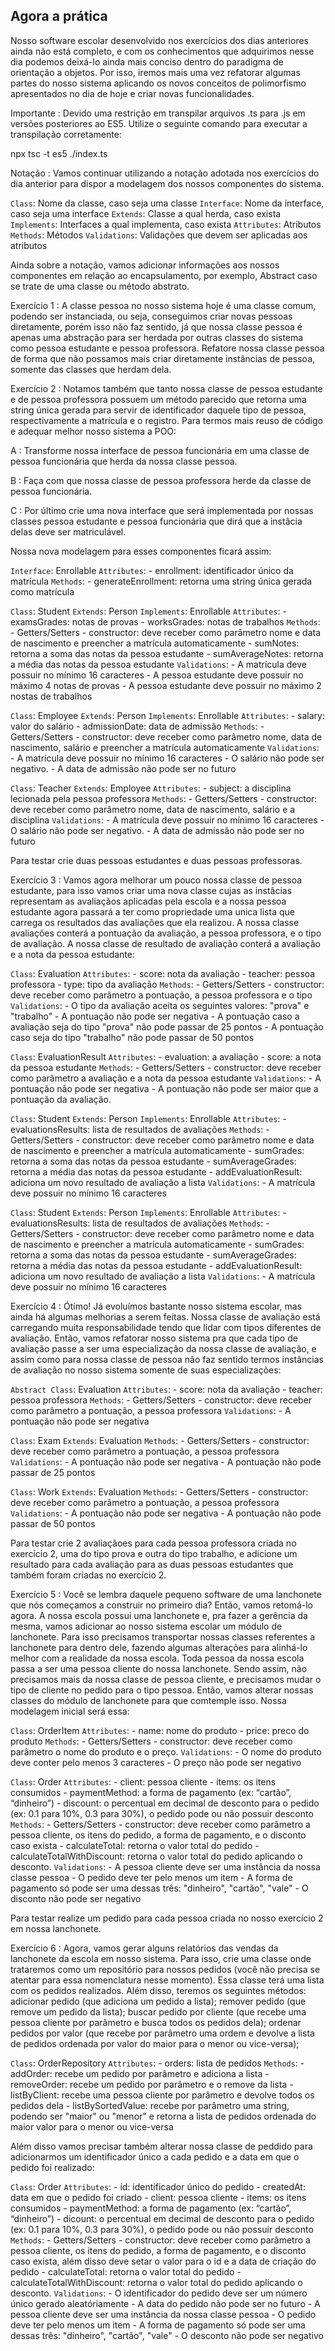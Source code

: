 ## Agora a prática

Nosso software escolar desenvolvido nos exercícios dos dias anteriores ainda não está completo, e com os conhecimentos que adquirimos nesse dia podemos deixá-lo ainda mais conciso dentro do paradigma de orientação a objetos. Por isso, iremos mais uma vez refatorar algumas partes do nosso sistema aplicando os novos conceitos de polimorfismo apresentados no dia de hoje e criar novas funcionalidades.

Importante : Devido uma restrição em transpilar arquivos .ts para .js em versões posteriores ao ES5. Utilize o seguinte comando para executar a transpilação corretamente:

npx tsc -t es5 ./index.ts

Notação : Vamos continuar utilizando a notação adotada nos exercícios do dia anterior para dispor a modelagem dos nossos componentes do sistema.

`Class`: Nome da classe, caso seja uma classe
`Interface`: Nome da interface, caso seja uma interface
`Extends`: Classe a qual herda, caso exista
`Implements`: Interfaces a qual implementa, caso exista
`Attributes`: Atributos
`Methods`: Métodos
`Validations`: Validações que devem ser aplicadas aos atributos

Ainda sobre a notação, vamos adicionar informações aos nossos componentes em relação ao encapsulamento, por exemplo, Abstract caso se trate de uma classe ou método abstrato.

Exercício 1 : A classe pessoa no nosso sistema hoje é uma classe comum, podendo ser instanciada, ou seja, conseguimos criar novas pessoas diretamente, porém isso não faz sentido, já que nossa classe pessoa é apenas uma abstração para ser herdada por outras classes do sistema como pessoa estudante e pessoa professora. Refatore nossa classe pessoa de forma que não possamos mais criar diretamente instâncias de pessoa, somente das classes que herdam dela.

Exercício 2 : Notamos também que tanto nossa classe de pessoa estudante e de pessoa professora possuem um método parecido que retorna uma string única gerada para servir de identificador daquele tipo de pessoa, respectivamente a matrícula e o registro. Para termos mais reuso de código e adequar melhor nosso sistema a POO:

A : Transforme nossa interface de pessoa funcionária em uma classe de pessoa funcionária que herda da nossa classe pessoa. 

B : Faça com que nossa classe de pessoa professora herde da classe de pessoa funcionária. 

C : Por último crie uma nova interface que será implementada por nossas classes pessoa estudante e pessoa funcionária que dirá que a instâcia delas deve ser matriculável.

Nossa nova modelagem para esses componentes ficará assim:

`Interface`: Enrollable
`Attributes`:
    - enrollment: identificador único da matrícula
`Methods`:
    - generateEnrollment: retorna uma string única gerada como matrícula

`Class`: Student
`Extends`: Person
`Implements`: Enrollable
`Attributes`:
    - examsGrades: notas de provas
    - worksGrades: notas de trabalhos
`Methods`:
    - Getters/Setters
    - constructor: deve receber como parâmetro nome e data de nascimento e preencher a matrícula automaticamente
    - sumNotes: retorna a soma das notas da pessoa estudante
    - sumAverageNotes: retorna a média das notas da pessoa estudante
`Validations`:
    - A matrícula deve possuir no mínimo 16 caracteres
    - A pessoa estudante deve possuir no máximo 4 notas de provas
    - A pessoa estudante deve possuir no máximo 2 nostas de trabalhos

`Class`: Employee
`Extends`: Person
`Implements`: Enrollable
`Attributes`:
    - salary: valor do salário
    - admissionDate: data de admissão
`Methods`:
    - Getters/Setters
    - constructor: deve receber como parâmetro nome, data de nascimento, salário e preencher a matrícula automaticamente
`Validations`:
    - A matrícula deve possuir no mínimo 16 caracteres
    - O salário não pode ser negativo.
    - A data de admissão não pode ser no futuro

`Class`: Teacher
`Extends`: Employee
`Attributes`:
    - subject: a disciplina lecionada pela pessoa professora
`Methods`:
    - Getters/Setters
    - constructor: deve receber como parâmetro nome, data de nascimento, salário e a disciplina
`Validations`:
    - A matrícula deve possuir no mínimo 16 caracteres
    - O salário não pode ser negativo.
    - A data de admissão não pode ser no futuro

Para testar crie duas pessoas estudantes e duas pessoas professoras.

Exercício 3 : Vamos agora melhorar um pouco nossa classe de pessoa estudante, para isso vamos criar uma nova classe cujas as instâcias representam as avaliaçãos aplicadas pela escola e a nossa pessoa estudante agora passará a ter como propriedade uma unica lista que carrega os resultados das avaliações que ela realizou. A nossa classe avaliações conterá a pontuação da avaliação, a pessoa professora, e o tipo de avaliação. A nossa classe de resultado de avaliação conterá a avaliação e a nota da pessoa estudante:

`Class`: Evaluation
`Attributes`:
    - score: nota da avaliação
    - teacher: pessoa professora
    - type: tipo da avaliação
`Methods`:
    - Getters/Setters
    - constructor: deve receber como parâmetro a pontuação, a pessoa professora e o tipo
`Validations`:
    - O tipo da avaliação aceita os seguintes valores: "prova" e "trabalho"
    - A pontuação não pode ser negativa
    - A pontuação caso a avaliação seja do tipo "prova" não pode passar de 25 pontos
    - A pontuação caso seja do tipo "trabalho" não pode passar de 50 pontos

`Class`: EvaluationResult
`Attributes`:
    - evaluation: a avaliação
    - score: a nota da pessoa estudante
`Methods`:
    - Getters/Setters
    - constructor: deve receber como parâmetro a avaliação e a nota da pessoa estudante
`Validations`:
    - A pontuação não pode ser negativa
    - A pontuação não pode ser maior que a pontuação da avaliação.

`Class`: Student
`Extends`: Person
`Implements`: Enrollable
`Attributes`:
    - evaluationsResults: lista de resultados de avaliações
`Methods`:
    - Getters/Setters
    - constructor: deve receber como parâmetro nome e data de nascimento e preencher a matrícula automaticamente
    - sumGrades: retorna a soma das notas da pessoa estudante
    - sumAverageGrades: retorna a média das notas da pessoa estudante
    - addEvaluationResult: adiciona um novo resultado de avaliação a lista
`Validations`:
    - A matrícula deve possuir no mínimo 16 caracteres

`Class`: Student
`Extends`: Person
`Implements`: Enrollable
`Attributes`:
    - evaluationsResults: lista de resultados de avaliações
`Methods`:
    - Getters/Setters
    - constructor: deve receber como parâmetro nome e data de nascimento e preencher a matrícula automaticamente
    - sumGrades: retorna a soma das notas da pessoa estudante
    - sumAverageGrades: retorna a média das notas da pessoa estudante
    - addEvaluationResult: adiciona um novo resultado de avaliação a lista
`Validations`:
    - A matrícula deve possuir no mínimo 16 caracteres

Exercício 4 : Ótimo! Já evoluímos bastante nosso sistema escolar, mas ainda há algumas melhorias a serem feitas. Nossa classe de avaliação está carregando muita responsabilidade tendo que lidar com tipos diferentes de avaliação. Então, vamos refatorar nosso sistema pra que cada tipo de avaliação passe a ser uma especialização da nossa classe de avaliação, e assim como para nossa classe de pessoa não faz sentido termos instâncias de avaliação no nosso sistema somente de suas especializações:

`Abstract Class`: Evaluation
`Attributes`:
    - score: nota da avaliação
    - teacher: pessoa professora
`Methods`:
    - Getters/Setters
    - constructor: deve receber como parâmetro a pontuação, a pessoa professora
`Validations`:
    - A pontuação não pode ser negativa

`Class`: Exam
`Extends`: Evaluation
`Methods`:
    - Getters/Setters
    - constructor: deve receber como parâmetro a pontuação, a pessoa professora
`Validations`:
    - A pontuação não pode ser negativa
    - A pontuação não pode passar de 25 pontos

`Class`: Work
`Extends`: Evaluation
`Methods`:
    - Getters/Setters
    - constructor: deve receber como parâmetro a pontuação, a pessoa professora
`Validations`:
    - A pontuação não pode ser negativa
    - A pontuação não pode passar de 50 pontos

Para testar crie 2 avaliaçãoes para cada pessoa professora criada no exercício 2, uma do tipo prova e outra do tipo trabalho, e adicione um resultado para cada avaliação para as duas pessoas estudantes que também foram criadas no exercício 2.



Exercício 5 : Você se lembra daquele pequeno software de uma lanchonete que nós começamos a construir no primeiro dia? Então, vamos retomá-lo agora. A nossa escola possui uma lanchonete e, pra fazer a gerência da mesma, vamos adicionar ao nosso sistema escolar um módulo de lanchonete. Para isso precisamos transportar nossas classes referentes a lanchonete para dentro dele, fazendo algumas alterações para alinhá-lo melhor com a realidade da nossa escola. Toda pessoa da nossa escola passa a ser uma pessoa cliente do nossa lanchonete. Sendo assim, não precisamos mais da nossa classe de pessoa cliente, e precisamos mudar o tipo de cliente no pedido para o tipo pessoa. Então, vamos alterar nossas classes do módulo de lanchonete para que comtemple isso. Nossa modelagem inicial será essa:

`Class`: OrderItem
`Attributes`:
    - name: nome do produto
    - price: preco do produto
`Methods`:
    - Getters/Setters
    - constructor: deve receber como parâmetro o nome do produto e o preço.
`Validations`:
    - O nome do produto deve conter pelo menos 3 caracteres
    - O preço não pode ser negativo

`Class`: Order
`Attributes`:
    - client: pessoa cliente
    - items: os itens consumidos
    - paymentMethod: a forma de pagamento (ex: “cartão”, “dinheiro”)
    - discount: o percentual em decimal de desconto para o pedido (ex: 0.1 para 10%, 0.3 para 30%), o pedido pode ou não possuir desconto
`Methods`:
    - Getters/Setters
    - constructor: deve receber como parâmetro a pessoa cliente, os itens do pedido, a forma de pagamento, e o disconto caso exista
    - calculateTotal: retorna o valor total do pedido
    - calculateTotalWithDiscount: retorna o valor total do pedido aplicando o desconto.
`Validations`:
    - A pessoa cliente deve ser uma instância da nossa classe pessoa
    - O pedido deve ter pelo menos um item
    - A forma de pagamento só pode ser uma dessas três: "dinheiro", "cartão", "vale"
    - O disconto não pode ser negativo

Para testar realize um pedido para cada pessoa criada no nosso exercício 2 em nossa lanchonete.



Exercício 6 : Agora, vamos gerar alguns relatórios das vendas da lanchonete da escola em nosso sistema. Para isso, crie uma classe onde trataremos como um repositório para nossos pedidos (você não precisa se atentar para essa nomenclatura nesse momento). Essa classe terá uma lista com os pedidos realizados. Além disso, teremos os seguintes métodos: adicionar pedido (que adiciona um pedido a lista); remover pedido (que remove um pedido da lista); buscar pedido por cliente (que recebe uma pessoa cliente por parâmetro e busca todos os pedidos dela); ordenar pedidos por valor (que recebe por parâmetro uma ordem e devolve a lista de pedidos ordenada por valor do maior para o menor ou vice-versa);

`Class`: OrderRepository
`Attributes`:
    - orders: lista de pedidos
`Methods`:
    - addOrder: recebe um pedido por parâmetro e adiciona a lista
    - removeOrder: recebe um pedido por parâmetro e o remove da lista
    - listByClient: recebe uma pessoa cliente por parâmetro e devolve todos os pedidos dela
    - listBySortedValue: recebe por parâmetro uma string, podendo ser "maior" ou "menor" e retorna a lista de pedidos ordenada do maior valor para o menor ou vice-versa

Além disso vamos precisar também alterar nossa classe de peddido para adicionarmos um identificador único a cada pedido e a data em que o pedido foi realizado:

`Class`: Order
`Attributes`:
    - id: identificador único do pedido
    - createdAt: data em que o pedido foi criado
    - client: pessoa cliente
    - items: os itens consumidos
    - paymentMethod: a forma de pagamento (ex: “cartão”, “dinheiro”)
    - dicount: o percentual em decimal de desconto para o pedido (ex: 0.1 para 10%, 0.3 para 30%), o pedido pode ou não possuir desconto
`Methods`:
    - Getters/Setters
    - constructor: deve receber como parâmetro a pessoa cliente, os itens do pedido, a forma de pagamento, e o disconto caso exista, além disso deve setar o valor para o id e a data de criação do pedido
    - calculateTotal: retorna o valor total do pedido
    - calculateTotalWithDiscount: retorna o valor total do pedido aplicando o desconto.
`Validations`:
    - O identificador do pedido deve ser um número único gerado aleatóriamente
    - A data do pedido não pode ser no futuro
    - A pessoa cliente deve ser uma instância da nossa classe pessoa
    - O pedido deve ter pelo menos um item
    - A forma de pagamento só pode ser uma dessas três: "dinheiro", "cartão", "vale"
    - O desconto não pode ser negativo